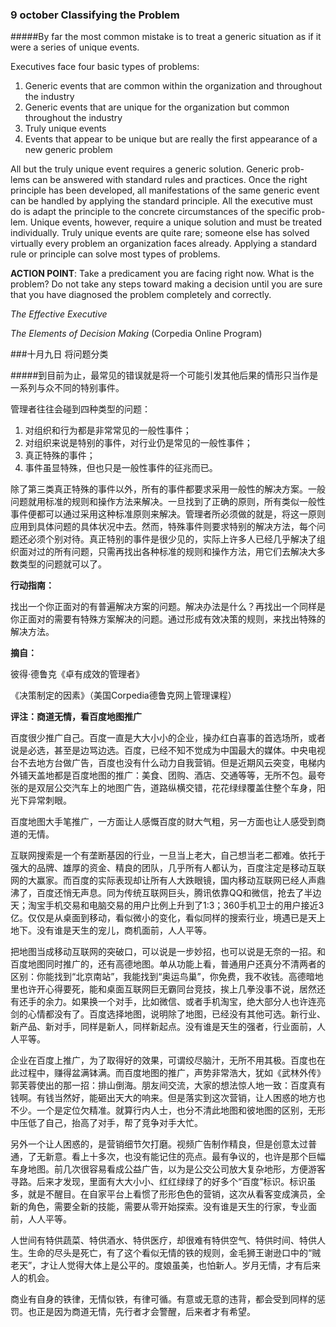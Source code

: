 
### 9 october Classifying the Problem

#####By far the most common mistake is to treat a generic situation as if it were a series of unique events.

Executives face four basic types of problems:
1. Generic events that are common within the organization and throughout the industry2. Generic events that are unique for the organization but common throughout the industry3. Truly unique events4. Events that appear to be unique but are really the first appearance ofa new generic problem
All but the truly unique event requires a generic solution. Generic prob- lems can be answered with standard rules and practices. Once the right principle has been developed, all manifestations of the same generic event can be handled by applying the standard principle. All the executive must do is adapt the principle to the concrete circumstances of the specific prob- lem. Unique events, however, require a unique solution and must be treated individually. Truly unique events are quite rare; someone else has solved virtually every problem an organization faces already. Applying a standard rule or principle can solve most types of problems.

**ACTION POINT**: Take a predicament you are facing right now. What is the problem? Do not take any steps toward making a decision until you are sure that you have diagnosed the problem completely and correctly.

*The Effective Executive*
 
*The Elements of Decision Making* (Corpedia Online Program)

###十月九日 将问题分类

#####到目前为止，最常见的错误就是将一个可能引发其他后果的情形只当作是一系列与众不同的特别事件。

管理者往往会碰到四种类型的问题：1.	对组织和行为都是非常常见的一般性事件；2.	对组织来说是特别的事件，对行业仍是常见的一般性事件；3.	真正特殊的事件；4.	事件虽显特殊，但也只是一般性事件的征兆而已。除了第三类真正特殊的事件以外，所有的事件都要求采用一般性的解决方案。一般问题就用标准的规则和操作方法来解决。一旦找到了正确的原则，所有类似一般性事件便都可以通过采用这种标准原则来解决。管理者所必须做的就是，将这一原则应用到具体问题的具体状况中去。然而，特殊事件则要求特别的解决方法，每个问题还必须个别对待。真正特别的事件是很少见的，实际上许多人已经几乎解决了组织面对过的所有问题，只需再找出各种标准的规则和操作方法，用它们去解决大多数类型的问题就可以了。

**行动指南：**

找出一个你正面对的有普遍解决方案的问题。解决办法是什么？再找出一个同样是你正面对的需要有特殊方案解决的问题。通过形成有效决策的规则，来找出特殊的解决方法。

**摘自：**

彼得·德鲁克《卓有成效的管理者》

《决策制定的因素》（美国Corpedia德鲁克网上管理课程）

**评注：商道无情，看百度地图推广**

百度很少推广自己。百度一直是大大小小的企业，操办红白喜事的首选场所，或者说是必选，甚至是边骂边选。百度，已经不知不觉成为中国最大的媒体。中央电视台不去地方台做广告，百度也没有什么动力自我营销。但是近期风云突变，电梯内外铺天盖地都是百度地图的推广：美食、团购、酒店、交通等等，无所不包。最夸张的是双层公交汽车上的地图广告，道路纵横交错，花花绿绿覆盖住整个车身，阳光下异常刺眼。

百度地图大手笔推广，一方面让人感慨百度的财大气粗，另一方面也让人感受到商道的无情。

互联网搜索是一个有垄断基因的行业，一旦当上老大，自己想当老二都难。依托于强大的品牌、雄厚的资金、精良的团队，几乎所有人都认为，百度注定是移动互联网的大赢家。而百度的实际表现却让所有人大跌眼镜，国内移动互联网已经人声鼎沸了，百度还悄无声息。同为传统互联网巨头，腾讯依靠QQ和微信，抢去了半边天；淘宝手机交易和电脑交易的用户比例上升到了1:3；360手机卫士的用户接近3亿。仅仅是从桌面到移动，看似微小的变化，看似同样的搜索行业，境遇已是天上地下。没有谁是天生的宠儿，商机面前，人人平等。

把地图当成移动互联网的突破口，可以说是一步妙招，也可以说是无奈的一招。和百度地图同时推广的，还有高德地图。单从功能上看，普通用户还真分不清两者的区别：你能找到“北京南站”，我能找到“奥运鸟巢”，你免费，我不收钱。高德暗地里也许开心得要死，能和桌面互联网巨无霸同台竞技，挨上几拳没事不说，居然还有还手的余力。如果换一个对手，比如微信、或者手机淘宝，绝大部分人也许连亮剑的心情都没有了。百度选择地图，说明除了地图，已经没有其他可选。新行业、新产品、新对手，同样是新人，同样新起点。没有谁是天生的强者，行业面前，人人平等。

企业在百度上推广，为了取得好的效果，可谓绞尽脑汁，无所不用其极。百度也在此过程中，赚得盆满钵满。而百度地图的推广，声势非常浩大，犹如《武林外传》郭芙蓉使出的那一招：排山倒海。朋友间交流，大家的想法惊人地一致：百度真有钱啊。有钱当然好，能砸出天大的响来。但是落实到这次营销，让人困惑的地方也不少。一个是定位欠精准。就算行内人士，也分不清此地图和彼地图的区别，无形中压低了自己，抬高了对手，帮了竞争对手大忙。

另外一个让人困惑的，是营销细节欠打磨。视频广告制作精良，但是创意太过普通，了无新意。看上十多次，也没有能记住的亮点。最有争议的，也许是那个巨幅车身地图。前几次很容易看成公益广告，以为是公交公司放大复杂地形，方便游客寻路。后来才发现，里面有大大小小、红红绿绿了的好多个“百度”标识。标识虽多，就是不醒目。在自家平台上看惯了形形色色的营销，这次从看客变成演员，全新的角色，需要全新的技能，需要从零开始探索。没有谁是天生的行家，专业面前，人人平等。

人世间有特供蔬菜、特供酒水、特供医疗，却很难有特供空气、特供时间、特供人生。生命的尽头是死亡，有了这个看似无情的铁的规则，金毛狮王谢逊口中的“贼老天”，才让人觉得大体上是公平的。度娘虽美，也怕新人。岁月无情，才有后来人的机会。

商业有自身的铁律，无情似铁，有律可循。有意或无意的违背，都会受到同样的惩罚。也正是因为商道无情，先行者才会警醒，后来者才有希望。
